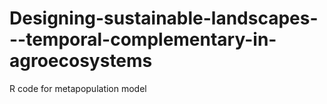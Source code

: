 # Designing-sustainable-landscapes---temporal-complementary-in-agroecosystems
R code for metapopulation model
